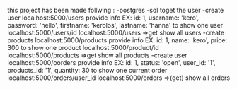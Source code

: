 this project has been made follwing :
-postgres
-sql
toget the user
-create user localhost:5000/users
provide info
EX:   id: 1,
      username: 'kero',
      password: 'hello',
      firstname: 'kerolos',
      lastname: 'hanna'
 to show one user
 localhost:5000/users/id
 localhost:5000/users =>get show all users
 -create products localhost:5000/products
provide info
EX:  id: 1,
      name: 'kero',
      price: 300
 to show one product
 localhost:5000/product/id
 localhost:5000/products =>get show all products
 -create user localhost:5000/oorders
provide info
EX:     id: 1,
      status: 'open',
      user_id: '1',
      products_id: '1',
      quantity: 30
 to show one current order
 localhost:5000/orders/user_id
 localhost:5000/orders =>(get) show all orders
 
